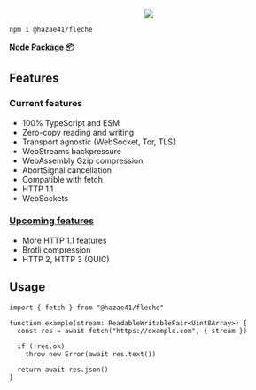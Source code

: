 <div align="center">
<img src="https://user-images.githubusercontent.com/4405263/219943458-f5fa0f94-8dfd-4f8e-9fb5-df780a600dd4.png" />
</div>

```bash
npm i @hazae41/fleche
```

[**Node Package 📦**](https://www.npmjs.com/package/@hazae41/fleche)

## Features

### Current features
- 100% TypeScript and ESM
- Zero-copy reading and writing
- Transport agnostic (WebSocket, Tor, TLS)
- WebStreams backpressure
- WebAssembly Gzip compression
- AbortSignal cancellation
- Compatible with fetch
- HTTP 1.1
- WebSockets

### [Upcoming features](https://github.com/sponsors/hazae41)
- More HTTP 1.1 features
- Brotli compression
- HTTP 2, HTTP 3 (QUIC)

## Usage

```tsx
import { fetch } from "@hazae41/fleche"

function example(stream: ReadableWritablePair<Uint8Array>) {
  const res = await fetch("https://example.com", { stream })

  if (!res.ok)
    throw new Error(await res.text())

  return await res.json()
}
```
